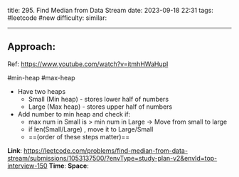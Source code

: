 title: 295. Find Median from Data Stream
date: 2023-09-18 22:31
tags: #leetcode #new
difficulty:
similar: 

---
## Approach:
Ref: https://www.youtube.com/watch?v=itmhHWaHupI

#min-heap #max-heap
- Have two heaps
	- Small (Min heap) - stores lower half of numbers
	- Large (Max heap) - stores upper half of numbers
- Add number to min heap and check if:
	- max num in Small is > min num in Large -> Move from small to large
	- if len(Small/Large) , move it to Large/Small
	- ==(order of these steps matter)==

**Link**: https://leetcode.com/problems/find-median-from-data-stream/submissions/1053137500/?envType=study-plan-v2&envId=top-interview-150
**Time**:
**Space**: